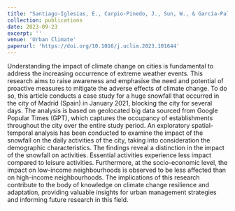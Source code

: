 ```yaml
---
title: "Santiago-Iglesias, E., Carpio-Pinedo, J., Sun, W., & García-Palomares, J. C. (2023). Frozen city: Analysing the disruption and resilience of urban activities during a heavy snowfall event using Google Popular Times. Urban Climate, 51."
collection: publications
date: 2023-09-23
excerpt: ''
venue: 'Urban Climate'
paperurl: 'https://doi.org/10.1016/j.uclim.2023.101644'
---
```


Understanding the impact of climate change on cities is fundamental to address the increasing occurrence of extreme weather events. This research aims to raise awareness and emphasise the need and potential of proactive measures to mitigate the adverse effects of climate change. To do so, this article conducts a case study for a huge snowfall that occurred in the city of Madrid (Spain) in January 2021, blocking the city for several days. The analysis is based on geolocated big data sourced from Google Popular Times (GPT), which captures the occupancy of establishments throughout the city over the entire study period. An exploratory spatial-temporal analysis has been conducted to examine the impact of the snowfall on the daily activities of the city, taking into consideration the demographic characteristics. The findings reveal a distinction in the impact of the snowfall on activities. Essential activities experience less impact compared to leisure activities. Furthermore, at the socio-economic level, the impact on low-income neighbourhoods is observed to be less affected than on high-income neighbourhoods. The implications of this research contribute to the body of knowledge on climate change resilience and adaptation, providing valuable insights for urban management strategies and informing future research in this field.